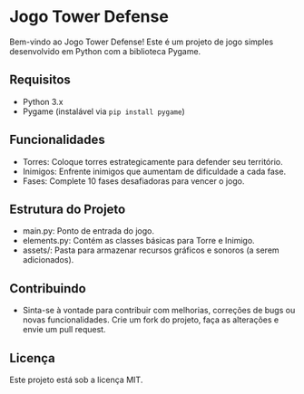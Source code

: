 # Jogo Tower Defense

Bem-vindo ao Jogo Tower Defense! Este é um projeto de jogo simples desenvolvido em Python com a biblioteca Pygame.

## Requisitos

- Python 3.x
- Pygame (instalável via `pip install pygame`)

## Funcionalidades
- Torres: Coloque torres estrategicamente para defender seu território.
- Inimigos: Enfrente inimigos que aumentam de dificuldade a cada fase.
- Fases: Complete 10 fases desafiadoras para vencer o jogo.

## Estrutura do Projeto
- main.py: Ponto de entrada do jogo.
- elements.py: Contém as classes básicas para Torre e Inimigo.
- assets/: Pasta para armazenar recursos gráficos e sonoros (a serem adicionados).

## Contribuindo
- Sinta-se à vontade para contribuir com melhorias, correções de bugs ou novas funcionalidades. Crie um fork do projeto, faça as alterações e envie um pull request.

## Licença
Este projeto está sob a licença MIT.